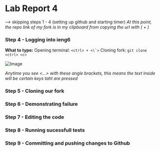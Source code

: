 # Lab Report 4

--> skipping steps 1 - 4 (setting up github and starting timer)
*At this point, the repo link of my fork is in my clipboard from copying the url with (<ctrl> + <c>)*
### Step 4 - Logging into ieng6
**What to type:**
Opening terminal: ``<ctrl> + <\`>``
Cloning fork: `git clone <ctrl> <c>`


![Image](git-clone.png)


*Anytime you see <...> with these angle brackets, this means the text inside will be certain keys taht are pressed*
### Step 5 - Cloning our fork

### Step 6 - Demonstrating failure

### Step 7 - Editing the code

### Step 8 - Running sucessfull tests

### Step 9 - Committing and pushing changes to Github